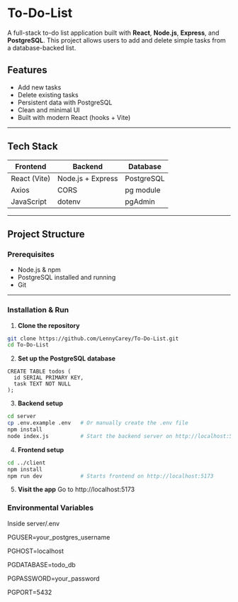 # To-Do-List

A full-stack to-do list application built with **React**, **Node.js**, **Express**, and **PostgreSQL**. This project allows users to add and delete simple tasks from a database-backed list.

## Features

- Add new tasks
- Delete existing tasks
- Persistent data with PostgreSQL
- Clean and minimal UI
- Built with modern React (hooks + Vite)

---

## Tech Stack

| Frontend     | Backend           | Database   |
|--------------|-------------------|------------|
| React (Vite) | Node.js + Express | PostgreSQL |
| Axios        | CORS              | pg module  |
| JavaScript   | dotenv            | pgAdmin    |

---

## Project Structure

### Prerequisites

- Node.js & npm
- PostgreSQL installed and running
- Git

---

### Installation & Run

1. **Clone the repository**

```bash
git clone https://github.com/LennyCarey/To-Do-List.git
cd To-Do-List
```
2. **Set up the PostgreSQL database**

```psql
CREATE TABLE todos (
  id SERIAL PRIMARY KEY,
  task TEXT NOT NULL
);
```

3. **Backend setup**

```bash
cd server
cp .env.example .env   # Or manually create the .env file
npm install
node index.js          # Start the backend server on http://localhost:5000
```

4. **Frontend setup**

```bash
cd ../client
npm install
npm run dev            # Starts frontend on http://localhost:5173
```

5. **Visit the app**
Go to http://localhost:5173

### **Environmental Variables**
Inside server/.env

PGUSER=your_postgres_username

PGHOST=localhost

PGDATABASE=todo_db

PGPASSWORD=your_password

PGPORT=5432
